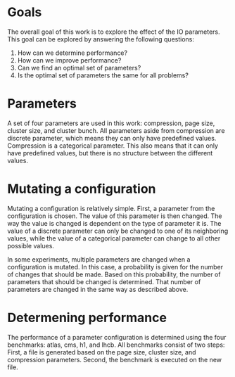 # Goals

The overall goal of this work is to explore the effect of the IO parameters.
This goal can be explored by answering the following questions:

1. How can we determine performance?
2. How can we improve performance?
3. Can we find an optimal set of parameters?
4. Is the optimal set of parameters the same for all problems?

# Parameters

A set of four parameters are used in this work: compression, page size, cluster size, and cluster bunch. All parameters aside from compression are discrete parameter, which means they can only have predefined values. Compression is a categorical parameter. This also means that it can only have predefined values, but there is no structure between the different values.   

# Mutating a configuration

Mutating a configuration is relatively simple. First, a parameter from the configuration is chosen. The value of this parameter is then changed. The way the value is changed is dependent on the type of parameter it is. The value of a discrete parameter can only be changed to one of its neighboring values, while the value of a categorical parameter can change to all other possible values. 

In some experiments, multiple parameters are changed when a configuration is mutated. In this case, a probability is given for the number of changes that should be made. Based on this probability, the number of parameters that should be changed is determined. That number of parameters are changed in the same way as described above. 

# Determening performance

The performance of a parameter configuration is determined using the four benchmarks: atlas, cms, h1, and lhcb. All benchmarks consist of two steps: First, a file is generated based on the page size, cluster size, and compression parameters. Second, the benchmark is executed on the new file. 

